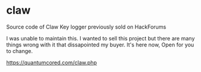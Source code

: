 # claw
Source code of Claw Key logger previously sold on HackForums

I was unable to maintain this. I wanted to sell this project but there are many things wrong with it that dissapointed my buyer. 
It's here now, Open for you to change.

https://quantumcored.com/claw.php
